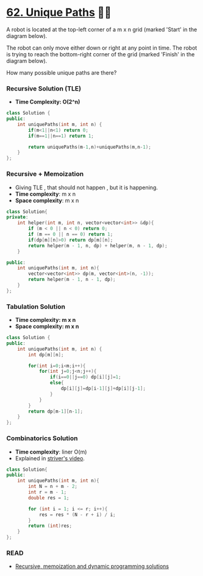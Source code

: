 # [62. Unique Paths](https://leetcode.com/problems/unique-paths/description/) 🌟🌟

A robot is located at the top-left corner of a m x n grid (marked 'Start' in the diagram below).

The robot can only move either down or right at any point in time. The robot is trying to reach the bottom-right corner of the grid (marked 'Finish' in the diagram below).

How many possible unique paths are there?

### Recursive Solution (TLE)

- **Time Complexity: O(2^n)**

```cpp
class Solution {
public:
    int uniquePaths(int m, int n) {
        if(m<1||n<1) return 0;
        if(m==1||n==1) return 1;

        return uniquePaths(m-1,n)+uniquePaths(m,n-1);
    }
};
```

### Recursive + Memoization

- Giving TLE , that should not happen , but it is happening.
- **Time complexity**: m x n
- **Space complexity**: m x n

```cpp
class Solution{
private:
    int helper(int m, int n, vector<vector<int>> &dp){
        if (m < 0 || n < 0) return 0;
        if (m == 0 || n == 0) return 1;
        if(dp[m][n]>0) return dp[m][n];
        return helper(m - 1, n, dp) + helper(m, n - 1, dp);
    }

public:
    int uniquePaths(int m, int n){
        vector<vector<int>> dp(m, vector<int>(n, -1));
        return helper(m - 1, n - 1, dp);
    }
};
```

### Tabulation Solution

- **Time complexity: m x n**
- **Space complexity: m x n**

```cpp
class Solution {
public:
    int uniquePaths(int m, int n) {
        int dp[m][n];

        for(int i=0;i<m;i++){
            for(int j=0;j<n;j++){
                if(i==0||j==0) dp[i][j]=1;
                else{
                    dp[i][j]=dp[i-1][j]+dp[i][j-1];
                }
            }
        }
        return dp[m-1][n-1];
    }
};
```

### Combinatorics Solution

- **Time complexity**: liner O(m)
- Explained in [striver's video](https://www.youtube.com/watch?v=t_f0nwwdg5o&t=23s).

```cpp
class Solution{
public:
    int uniquePaths(int m, int n){
        int N = n + m - 2;
        int r = m - 1;
        double res = 1;

        for (int i = 1; i <= r; i++){
            res = res * (N - r + i) / i;
        }
        return (int)res;
    }
};
```

### READ

- [Recursive, memoization and dynamic programming solutions](https://leetcode.com/problems/unique-paths/discuss/182143/Recursive-memoization-and-dynamic-programming-solutions)
